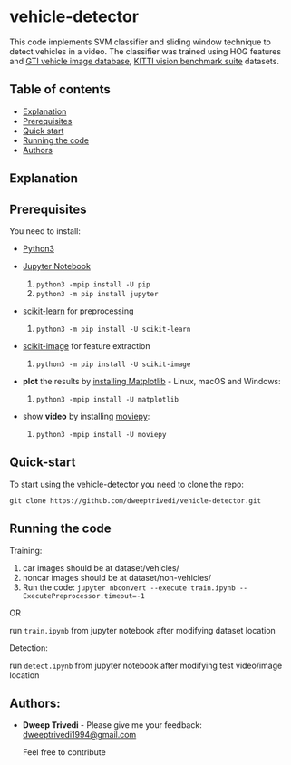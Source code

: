 # vehicle-detector
This code implements SVM classifier and sliding window technique to detect vehicles in a video. The classifier was trained using HOG features and [GTI vehicle image database](http://www.gti.ssr.upm.es/data/Vehicle_database.html), [KITTI vision benchmark suite](http://www.cvlibs.net/datasets/kitti/) datasets.


## Table of contents

- [Explanation](#explanation)
- [Prerequisites](#prerequisites)
- [Quick start](#quick-start)
- [Running the code](#running-the-code)
- [Authors](#authors)

## Explanation


## Prerequisites

You need to install:
- [Python3](https://www.python.org/downloads/)

- [Jupyter Notebook](http://jupyter.org/install/)
    1. `python3 -mpip install -U pip`  
    2.  `python3 -m pip install jupyter`

- [scikit-learn](http://scikit-learn.org/stable/install.html) for preprocessing
    1.  `python3 -m pip install -U scikit-learn`

- [scikit-image](https://scikit-image.org/download.html) for feature extraction
    1.  `python3 -m pip install -U scikit-image`

- **plot** the results by [installing Matplotlib](https://matplotlib.org/users/installing.html) - Linux, macOS and Windows:
    1.  `python3 -mpip install -U matplotlib`
-  show **video** by installing [moviepy](https://zulko.github.io/moviepy/install.html):
    1. `python3 -mpip install -U moviepy`

## Quick-start
To start using the vehicle-detector you need to clone the repo:

```
git clone https://github.com/dweeptrivedi/vehicle-detector.git
```

## Running the code

Training:

  1. car images should be at dataset/vehicles/
  2. noncar images should be at dataset/non-vehicles/
  3. Run the code:
         ```
         jupyter nbconvert --execute train.ipynb --ExecutePreprocessor.timeout=-1
         ```
         
  OR
         
  run `train.ipynb` from jupyter notebook after modifying dataset location

Detection:

run `detect.ipynb` from jupyter notebook after modifying test video/image location

## Authors:
* **Dweep Trivedi** - Please give me your feedback: dweeptrivedi1994@gmail.com

    Feel free to contribute
